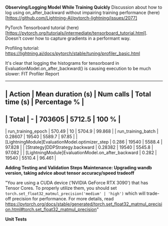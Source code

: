 
**Observing/Logging Model While Training Quickly**
Discussion about how to log using on_after_backward without impairing training performance (here)[https://github.com/Lightning-AI/pytorch-lightning/issues/2077]

PyTorch Tensorboard tutorial (here)[https://pytorch.org/tutorials/intermediate/tensorboard_tutorial.html]. Doesn't cover how to capture gradients in a performant way.

Profiling tutorial: https://lightning.ai/docs/pytorch/stable/tuning/profiler_basic.html

It's clear that logging the histograms for tensorboard in EvaluationModel.on_after_backward() is causing execution to be much slower:
FIT Profiler Report

----------------------------------------------------------------------------------------------------------------------------------------------------------------
|  Action                                              	|  Mean duration (s)	|  Num calls      	|  Total time (s) 	|  Percentage %   	|
----------------------------------------------------------------------------------------------------------------------------------------------------------------
|  Total                                               	|  -              	|  703605         	|  5712.5         	|  100 %          	|
----------------------------------------------------------------------------------------------------------------------------------------------------------------
|  run_training_epoch                                  	|  570.49         	|  10             	|  5704.9         	|  99.868         	|
|  run_training_batch                                  	|  0.28607        	|  19540          	|  5589.7         	|  97.85          	|
|  [LightningModule]EvaluationModel.optimizer_step     	|  0.286          	|  19540          	|  5588.4         	|  97.828         	|
|  [Strategy]DDPStrategy.backward                      	|  0.28382        	|  19540          	|  5545.8         	|  97.082         	|
|  [LightningModule]EvaluationModel.on_after_backward  	|  0.282          	|  19540          	|  5510.4         	|  96.461         	|


**Adding Testing and Validation Steps**
**Maintenance: Upgrading wandb version, taking advice about tensor accuracy/speed tradeoff**

"You are using a CUDA device ('NVIDIA GeForce RTX 3090') that has Tensor Cores. To properly utilize them, you should set `torch.set_float32_matmul_precision('medium' | 'high')` which will trade-off precision for performance. For more details, read https://pytorch.org/docs/stable/generated/torch.set_float32_matmul_precision.html#torch.set_float32_matmul_precision"

**Unit Tests**
